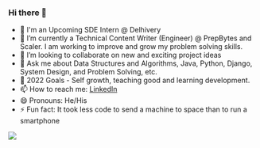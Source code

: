 ### Hi there 👋

- 🤖 I'm an Upcoming SDE Intern @ Delhivery
- 🌱 I’m currently a Technical Content Writer (Engineer) @ PrepBytes and Scaler. I am working to improve and grow my problem solving skills.  
- 👯 I’m looking to collaborate on new and exciting project ideas
- 💬 Ask me about Data Structures and Algorithms, Java, Python, Django, System Design, and Problem Solving, etc.
- 🥅 2022 Goals - Self growth, teaching good and learning development.
- 📫 How to reach me: [LinkedIn](https://www.linkedin.com/in/guneet-malhotra-952a0b190/) 
- 😄 Pronouns: He/His
- ⚡ Fun fact: It took less code to send a machine to space than to run a smartphone
<img src="https://github-readme-stats.vercel.app/api?username=Guneet-05&&show_icons=true&title_color=ffffff&icon_color=bb2acf&text_color=daf7dc&bg_color=151515">
